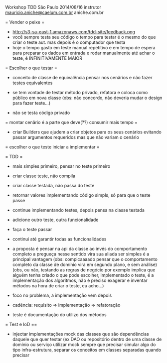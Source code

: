 Workshop TDD São Paulo 2014/08/16
instrutor mauricio.aniche@caelum.com.br
aniche.com.br

= Vender o peixe =

* http://s3-sa-east-1.amazonaws.com/tdd-site/feedback.png
* você sempre testa seu código o tempo para testar é o mesmo do que criar o teste aut. mas depois é o computador que testa
* hoje o tempo gasto em teste manual repetitivo e em tempo de espera para preparar os dados em entrada e rodar manualmente até achar o teste, é INFINITIVAMENTE MAIOR

= Escolher o que testar =

* conceito de classe de equivalência
  pensar nos cenârios e não fazer testes equivalentes

* se tem vontade de testar método privado, refatora e coloca como público em nova classe
  (obs: não concordo, não deveria mudar o design para fazer teste...)

* não se testa código privado

= montar cenârio é a parte que deve(??) consumir mais tempo =

* criar Builders que ajudem a criar objetos para os seus cenários evitando passar argumentos requeridos mas que não variam o cenário

= escolher o que teste iniciar a implementar =

= TDD =

* mais simples primeiro, pensar no teste primeiro
* criar classe teste, não compila
* criar classe testada, não passa do teste
* retornar valores implementando código simpls, só para que o teste passe
* continue implementando testes, depois pensa na classe testada
* adicione outro teste, outra funcionalidade
* faça o teste passar
* continui até garantir todas as funcionalidades

* a proposta é pensar na api da classe ao invés do comportamento completo a pregueça nesse sentido vira sua aliada ser simples é a principal vantagem
  (obs: compicaaaado pensar que o comportamento completo da classe de domínio vira em segundo plano, e sem análise)
  (obs, ou não, testando as regras de negócio por exemplo implica que alguém tenha criado o que pode escolher, implementado o teste, é a implementação dos algoritmos, não é preciso exagerar e inventar métodos na hora de criar o teste, eu acho...)
* foco no problema, a implementação vem depois
* cadéncia: requisito => implementação => refatoração
* teste é documentação do utilizo dos métodos
 
 = Test e IoD ==
 
 * injectar implementações mock das classes que são dependências daquele que quer testar (ex DAO ou repositório dentro de uma classe de domínio ou serviço
  utilizar mock sempre que precisar simular algo do tipo infra-estrutura, separar os conceitos em classes separadas quando precisar
  